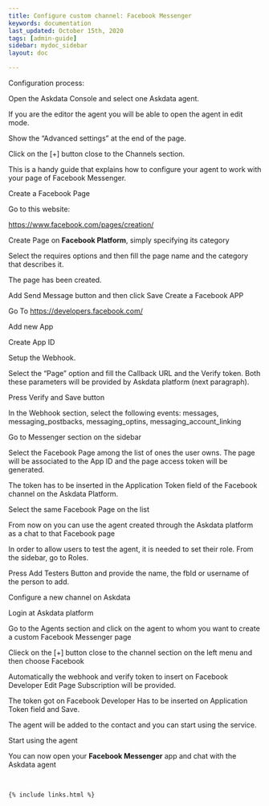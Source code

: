 ```yaml
---
title: Configure custom channel: Facebook Messenger
keywords: documentation
last_updated: October 15th, 2020
tags: [admin-guide]
sidebar: mydoc_sidebar
layout: doc

---
```


Configuration process:

Open the Askdata Console and select one Askdata agent.

If you are the editor the agent you will be able to open the agent in edit mode.

Show the “Advanced settings” at the end of the page.

Click on the [+] button close to the Channels section.

This is a handy guide that explains how to configure your agent to work with your page of Facebook Messenger.

Create a Facebook Page

Go to this website:

<https://www.facebook.com/pages/creation/>

Create Page on **Facebook Platform**, simply specifying its category

Select the requires options and then fill the page name and the category that describes it.

The page has been created.

Add Send Message button and then click Save Create a Facebook APP

Go To <https://developers.facebook.com/>

Add new App

Create App ID

Setup the Webhook.

Select the “Page” option and fill the Callback URL and the Verify token. Both these parameters will be provided by Askdata platform (next paragraph).

Press Verify and Save button

In the Webhook section, select the following events: messages, messaging\_postbacks, messaging\_optins, messaging\_account\_linking

Go to Messenger section on the sidebar

Select the Facebook Page among the list of ones the user owns. The page will be associated to the App ID and the page access token will be generated.

The token has to be inserted in the Application Token field of the Facebook channel on the Askdata Platform.

Select the same Facebook Page on the list

From now on you can use the agent created through the Askdata platform as a chat to that Facebook page

In order to allow users to test the agent, it is needed to set their role. From the sidebar, go to Roles.

Press Add Testers Button and provide the name, the fbId or username of the person to add.

Configure a new channel on Askdata

Login at Askdata platform

Go to the Agents section and click on the agent to whom you want to create a custom Facebook Messenger page

Clieck on the [+] button close to the channel section on the left menu and then choose Facebook

Automatically the webhook and verify token to insert on Facebook Developer Edit Page Subscription will be provided.

The token got on Facebook Developer Has to be inserted on Application Token field and Save.

The agent will be added to the contact and you can start using the service.

Start using the agent

You can now open your **Facebook Messenger** app and chat with the Askdata agent

‍



    {% include links.html %}

    
